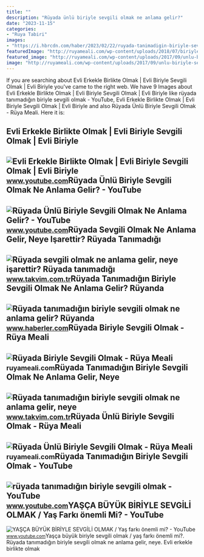 ```yaml
---
title: ""
description: "Rüyada ünlü biriyle sevgili olmak ne anlama gelir?"
date: "2023-11-15"
categories:
- "Ruya Tabiri"
images:
- "https://i.hbrcdn.com/haber/2023/02/22/ruyada-tanimadigin-biriyle-sevgili-olmak-ne-15652557_2846_m.jpg"
featuredImage: "http://ruyameali.com/wp-content/uploads/2018/07/biriyle-sevgili-olmak-1024x640.jpg"
featured_image: "http://ruyameali.com/wp-content/uploads/2017/09/unlu-biriyle-sevgili-olmak.jpg"
image: "http://ruyameali.com/wp-content/uploads/2017/09/unlu-biriyle-sevgili-olmak.jpg"
---
```


If you are searching about Evli Erkekle Birlikte Olmak | Evli Biriyle Sevgili Olmak | Evli Biriyle you've came to the right web. We have 9 Images about Evli Erkekle Birlikte Olmak | Evli Biriyle Sevgili Olmak | Evli Biriyle like rüyada tanımadığın biriyle sevgili olmak - YouTube, Evli Erkekle Birlikte Olmak | Evli Biriyle Sevgili Olmak | Evli Biriyle and also Rüyada Ünlü Biriyle Sevgili Olmak - Rüya Meali. Here it is:

Evli Erkekle Birlikte Olmak | Evli Biriyle Sevgili Olmak | Evli Biriyle
-----------------------------------------------------------------------

 ![Evli Erkekle Birlikte Olmak | Evli Biriyle Sevgili Olmak | Evli Biriyle](https://i.ytimg.com/vi/7zktX6brz54/maxresdefault.jpg) <small>www.youtube.com</small>Rüyada Ünlü Biriyle Sevgili Olmak Ne Anlama Gelir? - YouTube
------------------------------------------------------------

 ![Rüyada Ünlü Biriyle Sevgili Olmak Ne Anlama Gelir? - YouTube](https://i.ytimg.com/vi/i8-XKMEsqjY/maxresdefault.jpg) <small>www.youtube.com</small>Rüyada Sevgili Olmak Ne Anlama Gelir, Neye Işarettir? Rüyada Tanımadığı
-----------------------------------------------------------------------

 ![Rüyada sevgili olmak ne anlama gelir, neye işarettir? Rüyada tanımadığı](https://iatkv.tmgrup.com.tr/6d1911/600/314/0/0/1200/628?u=https:%2f%2fitkv.tmgrup.com.tr%2f2022%2f04%2f25%2fruyada-sevgili-olmak-ne-anlama-gelir-neye-isarettir-ruyada-tanimadigi-biriyle-sevgili-oldugunu-gormenin-anlami-1650896815886.jpg) <small>www.takvim.com.tr</small>Rüyada Tanımadığın Biriyle Sevgili Olmak Ne Anlama Gelir? Rüyanda
-----------------------------------------------------------------

 ![Rüyada tanımadığın biriyle sevgili olmak ne anlama gelir? Rüyanda](https://i.hbrcdn.com/haber/2023/02/22/ruyada-tanimadigin-biriyle-sevgili-olmak-ne-15652557_2846_m.jpg) <small>www.haberler.com</small>Rüyada Biriyle Sevgili Olmak - Rüya Meali
-----------------------------------------

 ![Rüyada Biriyle Sevgili Olmak - Rüya Meali](http://ruyameali.com/wp-content/uploads/2018/07/biriyle-sevgili-olmak-1024x640.jpg) <small>ruyameali.com</small>Rüyada Tanımadığın Biriyle Sevgili Olmak Ne Anlama Gelir, Neye
--------------------------------------------------------------

 ![Rüyada tanımadığın biriyle sevgili olmak ne anlama gelir, neye](https://iatkv.tmgrup.com.tr/abb0b9/0/0/0/0/0/0?u=https:%2f%2fitkv.tmgrup.com.tr%2f2022%2f04%2f28%2fruyada-tanimadigin-biriyle-sevgili-olmak-ne-anlama-gelir-neye-isarettir-ruyada-bir-erkekle-sevgili-olmanin-anl-1651154952287.jpg&mw=616) <small>www.takvim.com.tr</small>Rüyada Ünlü Biriyle Sevgili Olmak - Rüya Meali
----------------------------------------------

 ![Rüyada Ünlü Biriyle Sevgili Olmak - Rüya Meali](http://ruyameali.com/wp-content/uploads/2017/09/unlu-biriyle-sevgili-olmak.jpg) <small>ruyameali.com</small>Rüyada Tanımadığın Biriyle Sevgili Olmak - YouTube
--------------------------------------------------

 ![rüyada tanımadığın biriyle sevgili olmak - YouTube](https://i.ytimg.com/vi/UqXFBeJQqE0/maxresdefault.jpg?sqp=-oaymwEmCIAKENAF8quKqQMa8AEB-AH-CYAC0AWKAgwIABABGGUgZShlMA8=&rs=AOn4CLCr4xquMuFaOmSYrjEKVrKPbJLGkw) <small>www.youtube.com</small>YAŞÇA BÜYÜK BİRİYLE SEVGİLİ OLMAK / Yaş Farkı önemli Mi? - YouTube
------------------------------------------------------------------

 ![YAŞÇA BÜYÜK BİRİYLE SEVGİLİ OLMAK / Yaş farkı önemli mi? - YouTube](https://i.ytimg.com/vi/YvQwVtk9dLE/maxresdefault.jpg) <small>www.youtube.com</small>Yaşça büyük bi̇ri̇yle sevgi̇li̇ olmak / yaş farkı önemli mi?. Rüyada tanımadığın biriyle sevgili olmak ne anlama gelir, neye. Evli erkekle birlikte olmak
